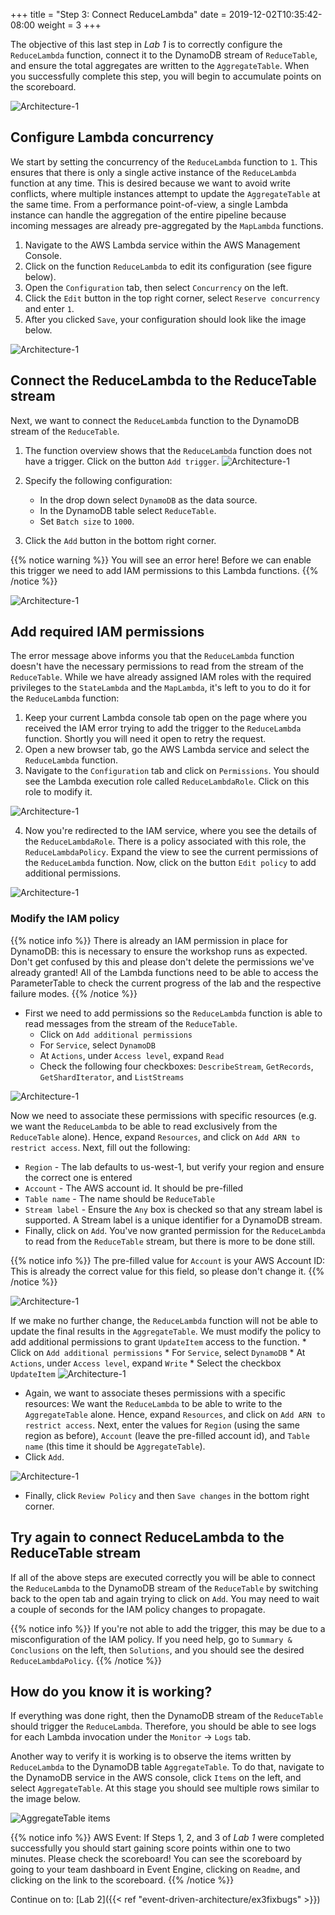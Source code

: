 +++
title = "Step 3: Connect ReduceLambda"
date = 2019-12-02T10:35:42-08:00
weight = 3
+++

The objective of this last step in *Lab 1* is to correctly configure the `ReduceLambda` function, connect it to the DynamoDB stream of `ReduceTable`, and ensure the total aggregates are written to the `AggregateTable`. When you successfully complete this step, you will begin to accumulate points on the scoreboard.

![Architecture-1](/images/event-driven-architecture/architecture/step3.png)

## Configure Lambda concurrency

We start by setting the concurrency of the `ReduceLambda` function to `1`. This ensures that there is only a single active instance of the `ReduceLambda` function at any time. This is desired because we want to avoid write conflicts, where multiple instances attempt to update the `AggregateTable` at the same time.
From a performance point-of-view, a single Lambda instance can handle the aggregation of the entire pipeline because incoming messages are already pre-aggregated by the `MapLambda` functions.
<!-- TODO clarify what we mean by write conflicts -->
1. Navigate to the AWS Lambda service within the AWS Management Console.
2. Click on the function `ReduceLambda` to edit its configuration (see figure below).
3. Open the `Configuration` tab, then select `Concurrency` on the left.
4. Click the `Edit` button in the top right corner, select `Reserve concurrency` and enter `1`.
5. After you clicked `Save`, your configuration should look like the image below.

![Architecture-1](/images/event-driven-architecture/lab1/reduce-lambda-concurrency.png)

## Connect the ReduceLambda to the ReduceTable stream

Next, we want to connect the `ReduceLambda` function to the DynamoDB stream of the `ReduceTable`.

1. The function overview shows that the `ReduceLambda` function does not have a trigger. Click on the button `Add trigger`.
![Architecture-1](/images/event-driven-architecture/lab1/add-trigger-reduce-lambda.png)

2. Specify the following configuration:
    - In the drop down select `DynamoDB` as the data source.
    - In the DynamoDB table select `ReduceTable`.
    - Set `Batch size` to `1000`.

3. Click the `Add` button in the bottom right corner.

{{% notice warning %}}
You will see an error here! Before we can enable this trigger we need to add IAM permissions to this Lambda functions.
{{% /notice %}}

![Architecture-1](/images/event-driven-architecture/lab1/reduce-lambda-error-permissions.png)

## Add required IAM permissions

The error message above informs you that the `ReduceLambda` function doesn't have the necessary permissions to read from the stream of the `ReduceTable`. While we have already assigned IAM roles with the required privileges to the `StateLambda` and the `MapLambda`, it's left to you to do it for the `ReduceLambda` function:

1. Keep your current Lambda console tab open on the page where you received the IAM error trying to add the trigger to the `ReduceLambda` function. Shortly you will need it open to retry the request.
2. Open a new browser tab, go the AWS Lambda service and select the `ReduceLambda` function.
3. Navigate to the `Configuration` tab and click on `Permissions`. You should see the Lambda execution role called `ReduceLambdaRole`. Click on this role to modify it.

![Architecture-1](/images/event-driven-architecture/lab1-permissions/click_on_role.png)

4. Now you're redirected to the IAM service, where you see the details of the `ReduceLambdaRole`. There is a policy associated with this role, the `ReduceLambdaPolicy`. Expand the view to see the current permissions of the `ReduceLambda` function. Now, click on the button `Edit policy` to add additional permissions.

![Architecture-1](/images/event-driven-architecture/lab1-permissions/click_on_edit_policy.png)

### Modify the IAM policy  
{{% notice info %}}
There is already an IAM permission in place for DynamoDB: this is necessary to ensure the workshop runs as expected. Don't get confused by this and please don't delete the permissions we've already granted! All of the Lambda functions need to be able to access the ParameterTable to check the current progress of the lab and the respective failure modes.
{{% /notice %}}

* First we need to add permissions so the `ReduceLambda` function is able to read messages from the stream of the `ReduceTable`.
    * Click on `Add additional permissions`
    * For `Service`, select  `DynamoDB`
    * At `Actions`, under `Access level`, expand `Read`
    * Check the following four checkboxes: `DescribeStream`, `GetRecords`, `GetShardIterator`, and `ListStreams`

![Architecture-1](/images/event-driven-architecture/lab1-permissions/add_permissions.png)

Now we need to associate these permissions with specific resources (e.g. we want the `ReduceLambda` to be able to read exclusively from the `ReduceTable` alone). Hence, expand `Resources`, and click on `Add ARN to restrict access`. Next, fill out the following:
 * `Region` - The lab defaults to us-west-1, but verify your region and ensure the correct one is entered
 * `Account` - The AWS account id. It should be pre-filled
 * `Table name` - The name should be `ReduceTable`
 * `Stream label` - Ensure the `Any` box is checked so that any stream label is supported. A Stream label is a unique identifier for a DynamoDB stream.
* Finally, click on `Add`. You've now granted permission for the `ReduceLambda` to read from the `ReduceTable` stream, but there is more to be done still.

{{% notice info %}}
The pre-filled value for `Account` is your AWS Account ID: This is already the correct value for this field, so please don't change it.
{{% /notice %}}

![Architecture-1](/images/event-driven-architecture/lab1-permissions/resource_stream.png)

If we make no further change, the `ReduceLambda` function will not be able to update the final results in the `AggregateTable`. We must modify the policy to add additional permissions to grant `UpdateItem` access to the function.
     * Click on `Add additional permissions`
    * For `Service`, select  `DynamoDB`
    * At `Actions`, under `Access level`, expand `Write`
    * Select the checkbox `UpdateItem`
![Architecture-1](/images/event-driven-architecture/lab1-permissions/add-permissions-write.png)

* Again, we want to associate theses permissions with a specific resources: We want the `ReduceLambda` to be able to write to the `AggregateTable` alone. Hence, expand `Resources`, and click on `Add ARN to restrict access`. Next, enter the values for `Region` (using the same region as before), `Account` (leave the pre-filled account id), and `Table name` (this time it should be `AggregateTable`).
* Click `Add`.

![Architecture-1](/images/event-driven-architecture/lab1-permissions/resource_stream_2.png)

* Finally, click `Review Policy` and then `Save changes` in the bottom right corner.

## Try again to connect ReduceLambda to the ReduceTable stream

If all of the above steps are executed correctly you will be able to connect the `ReduceLambda` to the DynamoDB stream of the `ReduceTable` by switching back to the open tab and again trying to click on `Add`. You may need to wait a couple of seconds for the IAM policy changes to propagate.

{{% notice info %}}
If you're not able to add the trigger, this may be due to a misconfiguration of the IAM policy. If you need help, go to `Summary & Conclusions` on the left, then `Solutions`, and you should see the desired `ReduceLambdaPolicy`.
{{% /notice %}}

## How do you know it is working?

If everything was done right, then the DynamoDB stream of the `ReduceTable` should trigger the `ReduceLambda`. Therefore, you should be able to see logs for each Lambda invocation under the `Monitor` -> `Logs` tab.

Another way to verify it is working is to observe the items written by `ReduceLambda` to the DynamoDB table `AggregateTable`. To do that, navigate to the DynamoDB service in the AWS console, click `Items` on the left, and select `AggregateTable`. At this stage you should see multiple rows similar to the image below.

![AggregateTable items](/images/event-driven-architecture/lab1/aggregate-table-items.png)

{{% notice info %}}
AWS Event: If Steps 1, 2, and 3 of *Lab 1* were completed successfully you should start gaining score points within one to two minutes. Please check the scoreboard! You can see the scoreboard by going to your team dashboard in Event Engine, clicking on `Readme`, and clicking on the link to the scoreboard.
{{% /notice %}}

Continue on to: [Lab 2]({{< ref "event-driven-architecture/ex3fixbugs" >}})

